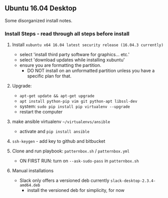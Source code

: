 ## Ubuntu 16.04 Desktop

Some disorganized install notes.

### Install Steps - read through all steps before install

1. Install `xubuntu x64 16.04 latest security release (16.04.3 currently)`
    - select 'install third party software for graphics... etc.'
    - select 'download updates while installing xubuntu'
    - ensure you are formatting the partition.
        - DO NOT install on an unformatted partition unless you have a specific plan for that.

2. Upgrade: 
    - `apt-get update && apt-get upgrade`
    - `apt install python-pip vim git python-apt libssl-dev`
    - system: `sudo pip install pip virtualenv --upgrade`
    - restart the computer

3. make ansible virtualenv `~/virtualenvs/ansible`
    - activate and `pip install ansible`

4. `ssh-keygen` - add key to github and bitbucket

5. Clone and run playbook: `patternbox.sh` / `patternbox.yml`
    - ON FIRST RUN: turn on `--ask-sudo-pass` in `patternbox.sh`

6. Manual installations
    - Slack only offers a versioned deb currently `slack-desktop-2.3.4-amd64.deb`
        - install the versioned deb for simplicity, for now

